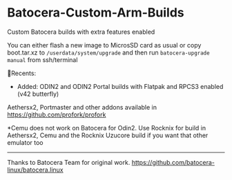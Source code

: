 # Batocera-Custom-Arm-Builds
Custom Batocera builds with extra features enabled

You can either flash a new image to MicrosSD card as usual or copy boot.tar.xz to `/userdata/system/upgrade` and then run `batocera-upgrade manual` from ssh/terminal

🚀Recents:
* Added: ODIN2 and ODIN2 Portal builds with Flatpak and RPCS3 enabled (v42 butterfly)

Aethersx2, Portmaster and other addons available in https://github.com/profork/profork

*Cemu does not work on Batocera for Odin2.  Use Rocknix for build in Aethersx2,  Cemu and the Rocknix Uzucore build if you want that other emulator too


----

Thanks to Batocera Team for original work. https://github.com/batocera-linux/batocera.linux
